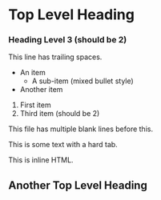 # Top Level Heading

### Heading Level 3 (should be 2)

This line has trailing spaces.

- An item
  - A sub-item (mixed bullet style)
- Another item

1. First item
3. Third item (should be 2)

This file has multiple blank lines before this.

This is some text with a hard tab.

<p>This is inline HTML.</p>

## Another Top Level Heading
